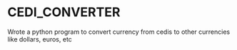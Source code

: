 # CEDI_CONVERTER
Wrote a python program to convert currency from cedis to other currencies like dollars, euros, etc
